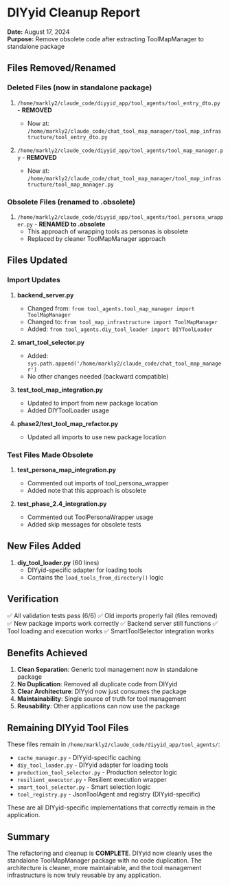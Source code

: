 # DIYyid Cleanup Report

**Date:** August 17, 2024  
**Purpose:** Remove obsolete code after extracting ToolMapManager to standalone package

## Files Removed/Renamed

### Deleted Files (now in standalone package)
1. `/home/markly2/claude_code/diyyid_app/tool_agents/tool_entry_dto.py` - **REMOVED**
   - Now at: `/home/markly2/claude_code/chat_tool_map_manager/tool_map_infrastructure/tool_entry_dto.py`

2. `/home/markly2/claude_code/diyyid_app/tool_agents/tool_map_manager.py` - **REMOVED**
   - Now at: `/home/markly2/claude_code/chat_tool_map_manager/tool_map_infrastructure/tool_map_manager.py`

### Obsolete Files (renamed to .obsolete)
1. `/home/markly2/claude_code/diyyid_app/tool_agents/tool_persona_wrapper.py` - **RENAMED to .obsolete**
   - This approach of wrapping tools as personas is obsolete
   - Replaced by cleaner ToolMapManager approach

## Files Updated

### Import Updates
1. **backend_server.py**
   - Changed from: `from tool_agents.tool_map_manager import ToolMapManager`
   - Changed to: `from tool_map_infrastructure import ToolMapManager`
   - Added: `from tool_agents.diy_tool_loader import DIYToolLoader`

2. **smart_tool_selector.py**
   - Added: `sys.path.append('/home/markly2/claude_code/chat_tool_map_manager')`
   - No other changes needed (backward compatible)

3. **test_tool_map_integration.py**
   - Updated to import from new package location
   - Added DIYToolLoader usage

4. **phase2/test_tool_map_refactor.py**
   - Updated all imports to use new package location

### Test Files Made Obsolete
1. **test_persona_map_integration.py**
   - Commented out imports of tool_persona_wrapper
   - Added note that this approach is obsolete

2. **test_phase_2.4_integration.py**
   - Commented out ToolPersonaWrapper usage
   - Added skip messages for obsolete tests

## New Files Added

1. **diy_tool_loader.py** (60 lines)
   - DIYyid-specific adapter for loading tools
   - Contains the `load_tools_from_directory()` logic

## Verification

✅ All validation tests pass (6/6)
✅ Old imports properly fail (files removed)
✅ New package imports work correctly
✅ Backend server still functions
✅ Tool loading and execution works
✅ SmartToolSelector integration works

## Benefits Achieved

1. **Clean Separation**: Generic tool management now in standalone package
2. **No Duplication**: Removed all duplicate code from DIYyid
3. **Clear Architecture**: DIYyid now just consumes the package
4. **Maintainability**: Single source of truth for tool management
5. **Reusability**: Other applications can now use the package

## Remaining DIYyid Tool Files

These files remain in `/home/markly2/claude_code/diyyid_app/tool_agents/`:
- `cache_manager.py` - DIYyid-specific caching
- `diy_tool_loader.py` - DIYyid adapter for loading tools
- `production_tool_selector.py` - Production selector logic
- `resilient_executor.py` - Resilient execution wrapper
- `smart_tool_selector.py` - Smart selection logic
- `tool_registry.py` - JsonToolAgent and registry (DIYyid-specific)

These are all DIYyid-specific implementations that correctly remain in the application.

## Summary

The refactoring and cleanup is **COMPLETE**. DIYyid now cleanly uses the standalone ToolMapManager package with no code duplication. The architecture is cleaner, more maintainable, and the tool management infrastructure is now truly reusable by any application.